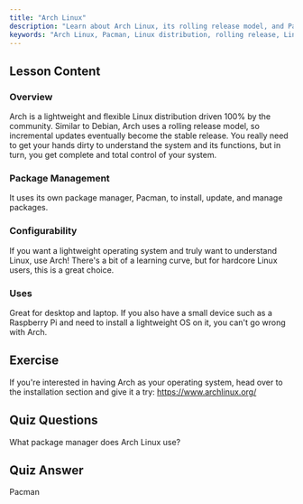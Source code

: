 ```yaml
---
title: "Arch Linux"
description: "Learn about Arch Linux, its rolling release model, and Pacman package manager. Understand why Arch is great for beginners and advanced users seeking control."
keywords: "Arch Linux, Pacman, Linux distribution, rolling release, Linux tutorial, beginner guide, lightweight OS"
---
```


## Lesson Content

### Overview

Arch is a lightweight and flexible Linux distribution driven 100% by the community. Similar to Debian, Arch uses a rolling release model, so incremental updates eventually become the stable release. You really need to get your hands dirty to understand the system and its functions, but in turn, you get complete and total control of your system.

### Package Management

It uses its own package manager, Pacman, to install, update, and manage packages.

### Configurability

If you want a lightweight operating system and truly want to understand Linux, use Arch! There's a bit of a learning curve, but for hardcore Linux users, this is a great choice.

### Uses

Great for desktop and laptop. If you also have a small device such as a Raspberry Pi and need to install a lightweight OS on it, you can't go wrong with Arch.

## Exercise

If you're interested in having Arch as your operating system, head over to the installation section and give it a try: <https://www.archlinux.org/>

## Quiz Questions

What package manager does Arch Linux use?

## Quiz Answer

Pacman
